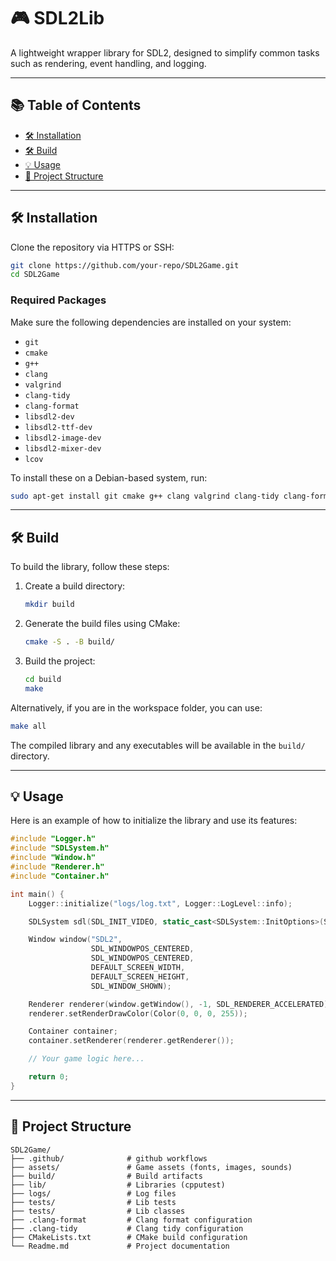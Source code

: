 # 🎮 SDL2Lib

A lightweight wrapper library for SDL2, designed to simplify common tasks such as rendering, event handling, and logging.

---

## 📚 Table of Contents
- [🛠 Installation](#-installation)
- [🛠️ Build](#-build)
- [💡 Usage](#-usage)
- [📂 Project Structure](#-project-structure)

---

## 🛠 Installation

Clone the repository via HTTPS or SSH:

```bash
git clone https://github.com/your-repo/SDL2Game.git
cd SDL2Game
```

### Required Packages

Make sure the following dependencies are installed on your system:

- `git`
- `cmake`
- `g++`
- `clang`
- `valgrind`
- `clang-tidy`
- `clang-format`
- `libsdl2-dev`
- `libsdl2-ttf-dev`
- `libsdl2-image-dev`
- `libsdl2-mixer-dev`
- `lcov`

To install these on a Debian-based system, run:

```bash
sudo apt-get install git cmake g++ clang valgrind clang-tidy clang-format libsdl2-dev libsdl2-ttf-dev libsdl2-image-dev libsdl2-mixer-dev lcov
```

---

## 🛠️ Build

To build the library, follow these steps:

1. Create a build directory:
   ```bash
   mkdir build
   ```

2. Generate the build files using CMake:
   ```bash
   cmake -S . -B build/
   ```

3. Build the project:
   ```bash
   cd build
   make
   ```

Alternatively, if you are in the workspace folder, you can use:
```bash
make all
```

The compiled library and any executables will be available in the `build/` directory.

---

## 💡 Usage

Here is an example of how to initialize the library and use its features:

```cpp
#include "Logger.h"
#include "SDLSystem.h"
#include "Window.h"
#include "Renderer.h"
#include "Container.h"

int main() {
    Logger::initialize("logs/log.txt", Logger::LogLevel::info);

    SDLSystem sdl(SDL_INIT_VIDEO, static_cast<SDLSystem::InitOptions>(SDLSystem::ttf | SDLSystem::audio));

    Window window("SDL2",
                  SDL_WINDOWPOS_CENTERED,
                  SDL_WINDOWPOS_CENTERED,
                  DEFAULT_SCREEN_WIDTH,
                  DEFAULT_SCREEN_HEIGHT,
                  SDL_WINDOW_SHOWN);

    Renderer renderer(window.getWindow(), -1, SDL_RENDERER_ACCELERATED);
    renderer.setRenderDrawColor(Color(0, 0, 0, 255));

    Container container;
    container.setRenderer(renderer.getRenderer());

    // Your game logic here...

    return 0;
}
```

---

## 📂 Project Structure

```
SDL2Game/
├── .github/              # github workflows
├── assets/               # Game assets (fonts, images, sounds)
├── build/                # Build artifacts
├── lib/                  # Libraries (cpputest)
├── logs/                 # Log files
├── tests/                # Lib tests
├── tests/                # Lib classes
├── .clang-format         # Clang format configuration
├── .clang-tidy           # Clang tidy configuration
├── CMakeLists.txt        # CMake build configuration
└── Readme.md             # Project documentation
```